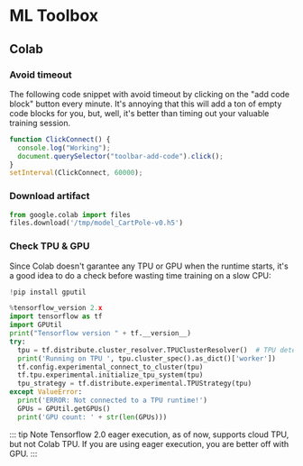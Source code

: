 # ML Toolbox

## Colab

### Avoid timeout

The following code snippet with avoid timeout by clicking on the "add code block" button every minute. It's annoying that this will add a ton of empty code blocks for you, but, well, it's better than timing out your valuable training session.

```js
function ClickConnect() {
  console.log("Working");
  document.querySelector("toolbar-add-code").click();
}
setInterval(ClickConnect, 60000);
```

### Download artifact

```python
from google.colab import files
files.download('/tmp/model_CartPole-v0.h5')
```

### Check TPU & GPU

Since Colab doesn't garantee any TPU or GPU when the runtime starts, it's a good idea to do a check before wasting time training on a slow CPU:

```python
!pip install gputil
```

```python
%tensorflow_version 2.x
import tensorflow as tf
import GPUtil
print("Tensorflow version " + tf.__version__)
try:
  tpu = tf.distribute.cluster_resolver.TPUClusterResolver()  # TPU detection
  print('Running on TPU ', tpu.cluster_spec().as_dict()['worker'])
  tf.config.experimental_connect_to_cluster(tpu)
  tf.tpu.experimental.initialize_tpu_system(tpu)
  tpu_strategy = tf.distribute.experimental.TPUStrategy(tpu)
except ValueError:
  print('ERROR: Not connected to a TPU runtime!')
  GPUs = GPUtil.getGPUs()
  print('GPU count: ' + str(len(GPUs)))
```

::: tip Note
Tensorflow 2.0 eager execution, as of now, supports cloud TPU, but not Colab TPU. If you are using eager execution, you are better off with GPU.
:::

<Disqus/>
